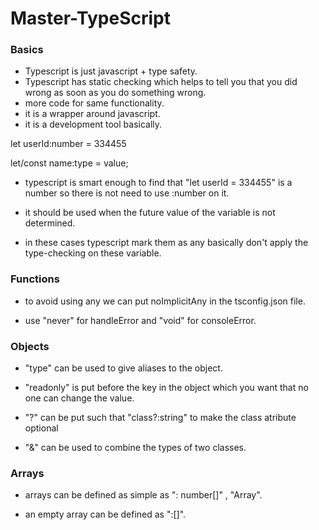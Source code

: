 # Master-TypeScript

### Basics

-   Typescript is just javascript + type safety.
-   Typescript has static checking which helps to tell you that you did wrong as soon as you do something wrong.
-   more code for same functionality.
-   it is a wrapper around javascript.
-   it is a development tool basically.

<!-- Number -->

let userId:number = 334455

<!-- Syntax -->

let/const name:type = value;

-   typescript is smart enough to find that "let userId = 334455" is a number so there is not need to use :number on it.

-   it should be used when the future value of the variable is not determined.

-   in these cases typescript mark them as any basically don't apply the type-checking on these variable.

### Functions

-   to avoid using any we can put noImplicitAny in the tsconfig.json file.

-   use "never" for handleError and "void" for consoleError.

### Objects

-   "type" can be used to give aliases to the object.

-   "readonly" is put before the key in the object which you want that no one can change the value.

- "?" can be put such that "class?:string" to make the class atribute optional

- "&" can be used to combine the types of two classes.

### Arrays

- arrays can be defined as simple as 
  ": number[]" , "Array<number>".

- an empty array can be defined as ":[]".
